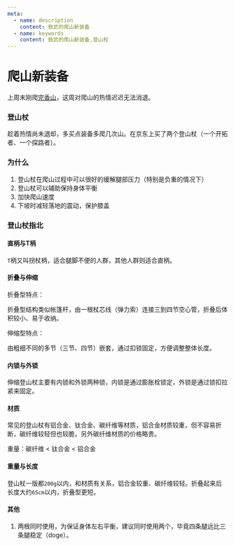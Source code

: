 ```yaml
---
meta:
  - name: description
    content: 敖武的爬山新装备
  - name: keywords
    content: 敖武的爬山新装备,登山杖
---
```

# 爬山新装备

上周末刚爬[完香山](https://z.wiki/life/july-xiangshan.html)，这周对爬山的热情迟迟无法消退。

### 登山杖

趁着热情尚未退却，多买点装备多爬几次山。在京东上买了两个登山杖（一个开拓者、一个探路者）。


<ImgPlayer :imgs="[
{url: 'https://z.wiki/autoupload/2022-08-05/54c711d6757647559f9e7c3fe0636fcc.image.png', title: '登山杖', desc: '通过小包背上登山杖'},
{url: 'https://z.wiki/autoupload/2022-08-05/4b274768ed564b6f9390bf22222fd7d0.image.png', title: '登山杖', desc: '拿登山杖做武器'},
{url: 'https://z.wiki/autoupload/2022-08-05/78af92173640404a99effd2cb0f923e5.image.png', title: '登山杖', desc: '使用登山杖'},
]" />

### 为什么

1. 登山杖在爬山过程中可以很好的缓解腿部压力（特别是负重的情况下）
2. 登山杖可以辅助保持身体平衡
3. 加快爬山速度
4. 下坡时减轻落地的震动，保护膝盖

### 登山杖指北

#### 直柄与T柄

<ImgView title="登山杖类型：直柄 T柄" url="https://z.wiki/autoupload/2022-08-06/b2e8fd1fc1f244ae8e77b8cfe957c1bb.image.png" />

`T`柄又叫拐杖柄，适合腿脚不便的人群，其他人群则适合直柄。

#### 折叠与伸缩

<ImgView title="登山杖类型：折叠 伸缩" url="https://z.wiki/autoupload/2022-08-06/cfb53a5936df4c9aaf1902e54cb1d6e5.image.png" />

折叠型特点：

折叠型结构类似帐篷杆，由一根杖芯线（弹力索）连接三到四节空心管，折叠后体积较小、易于收纳。

伸缩型特点：

由粗细不同的多节（三节、四节）嵌套，通过扣锁固定，方便调整整体长度。

#### 内锁与外锁

<ImgView title="登山杖内锁、外锁" url="https://z.wiki/autoupload/2022-08-06/a2888077ff344c1093dc79dc72df5479.image.png" />

伸缩登山杖主要有内锁和外锁两种锁，内锁是通过膨胀栓锁定，外锁是通过锁扣拉紧来固定。

#### 材质

常见的登山杖有铝合金、钛合金、碳纤维等材质，铝合金材质较重，但不容易折断，碳纤维较轻但也较脆，另外碳纤维材质的价格略贵。

重量：碳纤维 < 钛合金 < 铝合金

#### 重量与长度

登山杖一版都`200g`以内，和材质有关系，铝合金较重、碳纤维较轻。折叠起来后长度大约`65cm`以内，折叠型更短。

<ImgView title="登山杖长度" url="https://z.wiki/autoupload/2022-08-06/fba29704a46944d48ec0df8313f7a961.image.png" />

#### 其他

1. 两根同时使用，为保证身体左右平衡，建议同时使用两个，毕竟四条腿远比三条腿稳定（doge）。
